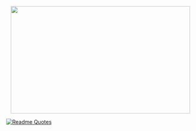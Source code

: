 <div align="center">
  <img src="[https://media.giphy.com/media/v1.Y2lkPTc5MGI3NjExZTk3YjU2MzdhZjYxZmNmMzdjZjVjOGM4YTBjYzZkZDA0ZjIzNDIwZCZjdD1n/8XGKaPrkSqk0wSm6jc/giphy.gif](https://media4.giphy.com/media/v1.Y2lkPTc5MGI3NjExaWltbm9mdXh6d2NtMjg1Nnh5eTd1NTk5aWkydzBob28wMHdrZXZhaCZlcD12MV9pbnRlcm5hbF9naWZfYnlfaWQmY3Q9Zw/ixYZCfUmYdcmfjyhgY/giphy.gif)" width="480" height="287"/>
</div>


[![Readme Quotes](https://quotes-github-readme.vercel.app/api?type=horizontal&theme=dracula)](https://github.com/piyushsuthar/github-readme-quotes)
